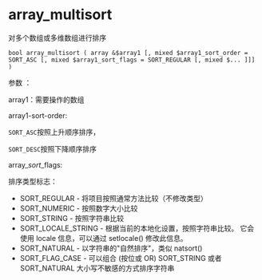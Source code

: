 # array\_multisort

对多个数组或多维数组进行排序

```
bool array_multisort ( array &$array1 [, mixed $array1_sort_order = SORT_ASC [, mixed $array1_sort_flags = SORT_REGULAR [, mixed $... ]]] )
```

参数 ：

array1：需要操作的数组

array1-sort-order:

`SORT_ASC`按照上升顺序排序，

`SORT_DESC`按照下降顺序排序

array\__sort_\_flags:

排序类型标志：

* SORT\_REGULAR - 将项目按照通常方法比较（不修改类型）
* SORT\_NUMERIC - 按照数字大小比较
* SORT\_STRING - 按照字符串比较
* SORT\_LOCALE\_STRING - 根据当前的本地化设置，按照字符串比较。 它会使用 locale 信息，可以通过 setlocale\(\) 修改此信息。
* SORT\_NATURAL - 以字符串的"自然排序"，类似 natsort\(\)
* SORT\_FLAG\_CASE - 可以组合 \(按位或 OR\) SORT\_STRING 或者 SORT\_NATURAL 大小写不敏感的方式排序字符串



